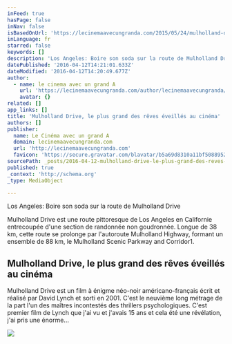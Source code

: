```yaml
---
inFeed: true
hasPage: false
inNav: false
isBasedOnUrl: 'https://lecinemaavecungranda.com/2015/05/24/mulholland-drive-le-plus-grand-des-reves-eveilles-au-cinema/'
inLanguage: fr
starred: false
keywords: []
description: 'Los Angeles: Boire son soda sur la route de Mulholland Drive'
datePublished: '2016-04-12T14:21:01.633Z'
dateModified: '2016-04-12T14:20:49.677Z'
author:
  - name: le cinema avec un grand A
    url: 'https://lecinemaavecungranda.com/author/lecinemaavecungranda/'
    avatar: {}
related: []
app_links: []
title: 'Mulholland Drive, le plus grand des rêves éveillés au cinéma'
authors: []
publisher:
  name: Le Cinéma avec un grand A
  domain: lecinemaavecungranda.com
  url: 'http://lecinemaavecungranda.com'
  favicon: 'https://secure.gravatar.com/blavatar/b5a69d8310a11bf50889525c55519837?s=16'
sourcePath: _posts/2016-04-12-mulholland-drive-le-plus-grand-des-reves-eveilles-au-cinema.md
published: true
_context: 'http://schema.org'
_type: MediaObject

---
```

Los Angeles: Boire son soda sur la route de Mulholland Drive

Mulholland Drive est une route pittoresque de Los Angeles en Californie entrecoupée d'une section de randonnée non goudronnée. Longue de 38 km, cette route se prolonge par l'autoroute Mulholland Highway, formant un ensemble de 88 km, le Mulholland Scenic Parkway and Corridor1\.

<article style=""><h1>Mulholland Drive, le plus grand des rêves éveillés au cinéma</h1><p>Mulholland Drive est un film à énigme néo-noir américano-français écrit et réalisé par David Lynch et sorti en 2001. C'est le neuvième long métrage de la part l'un des maîtres incontestés des thrillers psychologiques. C'est premier film de Lynch que j'ai vu et j'avais 15 ans et cela été une révélation, j'ai pris une énorme...</p><img src="https://i1.wp.com/lecinemaavecungranda.files.wordpress.com/2015/05/mulholland-drive-affiche.jpg?fit=440%2C330&amp;ssl=1" /></article>